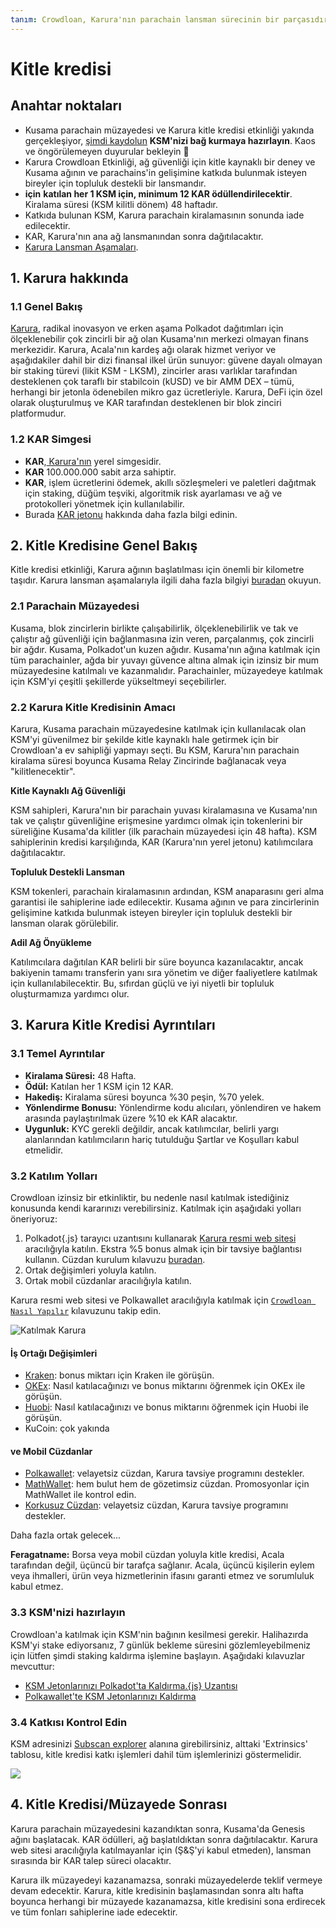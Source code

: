 ```yaml
---
tanım: Crowdloan, Karura'nın parachain lansman sürecinin bir parçasıdır.
---
```


# Kitle kredisi

## Anahtar noktaları

* Kusama parachain müzayedesi ve Karura kitle kredisi etkinliği yakında gerçekleşiyor, [şimdi kaydolun](https://acala.network/karura/join-karura) **KSM'nizi bağ kurmaya hazırlayın**. Kaos ve öngörülemeyen duyurular bekleyin 🚀
* Karura Crowdloan Etkinliği, ağ güvenliği için kitle kaynaklı bir deney ve Kusama ağının ve parachains'in gelişimine katkıda bulunmak isteyen bireyler için topluluk destekli bir lansmandır.
* **için** **katılan her 1 KSM için, minimum 12 KAR ödüllendirilecektir**. Kiralama süresi \(KSM kilitli dönem\) 48 haftadır.
* Katkıda bulunan KSM, Karura parachain kiralamasının sonunda iade edilecektir.
* KAR, Karura'nın ana ağ lansmanından sonra dağıtılacaktır.
* [Karura Lansman Aşamaları](https://www.notion.so/acala/dcabf9ba7c6246c69b913d5972503227?v=4121894373fd43d98ffcac260803928d).

## **1. Karura hakkında**

### 1.1 Genel Bakış

[Karura](https://acala.network/karura), radikal inovasyon ve erken aşama Polkadot dağıtımları için ölçeklenebilir çok zincirli bir ağ olan Kusama'nın merkezi olmayan finans merkezidir. Karura, Acala'nın kardeş ağı olarak hizmet veriyor ve aşağıdakiler dahil bir dizi finansal ilkel ürün sunuyor: güvene dayalı olmayan bir staking türevi \(likit KSM - LKSM\), zincirler arası varlıklar tarafından desteklenen çok taraflı bir stabilcoin \(kUSD\) ve bir AMM DEX – tümü, herhangi bir jetonla ödenebilen mikro gaz ücretleriyle. Karura, DeFi için özel olarak oluşturulmuş ve KAR tarafından desteklenen bir blok zinciri platformudur.

### 1.2 KAR Simgesi

* **KAR**,[ Karura'nın](https://acala.network/kar-crowdloan) yerel simgesidir.
* **KAR** 100.000.000 sabit arza sahiptir.
* **KAR**, işlem ücretlerini ödemek, akıllı sözleşmeleri ve paletleri dağıtmak için staking, düğüm teşviki, algoritmik risk ayarlaması ve ağ ve protokolleri yönetmek için kullanılabilir.
* Burada [KAR jetonu](https://acala.network/karura/token) hakkında daha fazla bilgi edinin.

## **2. Kitle Kredisine Genel Bakış**

Kitle kredisi etkinliği, Karura ağının başlatılması için önemli bir kilometre taşıdır. Karura lansman aşamalarıyla ilgili daha fazla bilgiyi [buradan](https://www.notion.so/acala/dcabf9ba7c6246c69b913d5972503227?v=4121894373fd43d98ffcac260803928d) okuyun.

### **2.1 Parachain Müzayedesi**

Kusama, blok zincirlerin birlikte çalışabilirlik, ölçeklenebilirlik ve tak ve çalıştır ağ güvenliği için bağlanmasına izin veren, parçalanmış, çok zincirli bir ağdır. Kusama, Polkadot'un kuzen ağıdır. Kusama'nın ağına katılmak için tüm parachainler, ağda bir yuvayı güvence altına almak için izinsiz bir mum müzayedesine katılmalı ve kazanmalıdır. Parachainler, müzayedeye katılmak için KSM'yi çeşitli şekillerde yükseltmeyi seçebilirler.

### **2.2 Karura Kitle Kredisinin Amacı**

Karura, Kusama parachain müzayedesine katılmak için kullanılacak olan KSM'yi güvenilmez bir şekilde kitle kaynaklı hale getirmek için bir Crowdloan'a ev sahipliği yapmayı seçti. Bu KSM, Karura'nın parachain kiralama süresi boyunca Kusama Relay Zincirinde bağlanacak veya "kilitlenecektir".

**Kitle Kaynaklı Ağ Güvenliği**
  
KSM sahipleri, Karura'nın bir parachain yuvası kiralamasına ve Kusama'nın tak ve çalıştır güvenliğine erişmesine yardımcı olmak için tokenlerini bir süreliğine Kusama'da kilitler (ilk parachain müzayedesi için 48 hafta). KSM sahiplerinin kredisi karşılığında, KAR \(Karura'nın yerel jetonu\) katılımcılara dağıtılacaktır.

**Topluluk Destekli Lansman**

KSM tokenleri, parachain kiralamasının ardından, KSM anaparasını geri alma garantisi ile sahiplerine iade edilecektir. Kusama ağının ve para zincirlerinin gelişimine katkıda bulunmak isteyen bireyler için topluluk destekli bir lansman olarak görülebilir.

**Adil Ağ Önyükleme**

Katılımcılara dağıtılan KAR belirli bir süre boyunca kazanılacaktır, ancak bakiyenin tamamı transferin yanı sıra yönetim ve diğer faaliyetlere katılmak için kullanılabilecektir. Bu, sıfırdan güçlü ve iyi niyetli bir topluluk oluşturmamıza yardımcı olur.

## **3. Karura Kitle Kredisi Ayrıntıları**

### **3.1 Temel Ayrıntılar**

* **Kiralama Süresi:** 48 Hafta.
* **Ödül:** Katılan her 1 KSM için 12 KAR.
* **Hakediş:** Kiralama süresi boyunca %30 peşin, %70 yelek.
* **Yönlendirme Bonusu:** Yönlendirme kodu alıcıları, yönlendiren ve hakem arasında paylaştırılmak üzere %10 ek KAR alacaktır.
* **Uygunluk:** KYC gerekli değildir, ancak katılımcılar, belirli yargı alanlarından katılımcıların hariç tutulduğu Şartlar ve Koşulları kabul etmelidir.

### 3.2 Katılım Yolları

Crowdloan izinsiz bir etkinliktir, bu nedenle nasıl katılmak istediğiniz konusunda kendi kararınızı verebilirsiniz. Katılmak için aşağıdaki yolları öneriyoruz:

1. Polkadot{.js} tarayıcı uzantısını kullanarak [Karura resmi web sitesi](https://acala.network/karura/join-karura) aracılığıyla katılın. Ekstra %5 bonus almak için bir tavsiye bağlantısı kullanın. Cüzdan kurulum kılavuzu [buradan](https://wiki.acala.network/karura/ksm-address/create-new-ksm-account).
2. Ortak değişimleri yoluyla katılın.
3. Ortak mobil cüzdanlar aracılığıyla katılın.

Karura resmi web sitesi ve Polkawallet aracılığıyla katılmak için [`Crowdloan Nasıl Yapılır`](https://wiki.acala.network/karura/crowdloan/how-to-crowdloan) kılavuzunu takip edin.

![Katılmak Karura](https://lh3.googleusercontent.com/KQ_ds6czQc2GMuvsHHKUiRJymgThlJPLOeN262kUyo_YY9XQYCJMTSsPZ_6PiEpR1gN7ATEuFKXCkdf70u3UJT0tge8OTl4tzALRny7sKdf70u3UJT0tge8OTl4tzALRy2K)

#### İş Ortağı Değişimleri

* [Kraken](https://www.kraken.com/learn/parachain-auctions): bonus miktarı için Kraken ile görüşün.
* [OKEx](https://www.okex.com/): Nasıl katılacağınızı ve bonus miktarını öğrenmek için OKEx ile görüşün.
* [Huobi](https://www.huobi.com/): Nasıl katılacağınızı ve bonus miktarını öğrenmek için Huobi ile görüşün.
* KuCoin: çok yakında

#### ve Mobil Cüzdanlar

* [Polkawallet](https://polkawallet.io/): velayetsiz cüzdan, Karura tavsiye programını destekler.
* [MathWallet](https://mathwallet.org/en-us/): hem bulut hem de gözetimsiz cüzdan. Promosyonlar için MathWallet ile kontrol edin.
* [Korkusuz Cüzdan](https://fearlesswallet.io/): velayetsiz cüzdan, Karura tavsiye programını destekler.

Daha fazla ortak gelecek...

**Feragatname:** Borsa veya mobil cüzdan yoluyla kitle kredisi, Acala tarafından değil, üçüncü bir tarafça sağlanır. Acala, üçüncü kişilerin eylem veya ihmalleri, ürün veya hizmetlerinin ifasını garanti etmez ve sorumluluk kabul etmez.

### 3.3 KSM'nizi hazırlayın

Crowdloan'a katılmak için KSM'nin bağının kesilmesi gerekir. Halihazırda KSM'yi stake ediyorsanız, 7 günlük bekleme süresini gözlemleyebilmeniz için lütfen şimdi staking kaldırma işlemine başlayın. Aşağıdaki kılavuzlar mevcuttur:

* [KSM Jetonlarınızı Polkadot'ta Kaldırma.{js} Uzantısı](https://wiki.acala.network/karura/ksm-address/unstaking-your-ksm-tokens-on-polkadot.-js-extension)
* [Polkawallet'te KSM Jetonlarınızı Kaldırma](https://wiki.acala.network/karura/ksm-address/unstake-polkawallet)

### 3.4 Katkısı Kontrol Edin

KSM adresinizi [Subscan explorer](https://kusama.subscan.io/) alanına girebilirsiniz, alttaki 'Extrinsics' tablosu, kitle kredisi katkı işlemleri dahil tüm işlemlerinizi göstermelidir.

![](../../../.gitbook/assets/screen-shot-2021-06-09-at-10.28.34-am.png)

## **4. Kitle Kredisi/Müzayede Sonrası**

Karura parachain müzayedesini kazandıktan sonra, Kusama'da Genesis ağını başlatacak. KAR ödülleri, ağ başlatıldıktan sonra dağıtılacaktır. Karura web sitesi aracılığıyla katılmayanlar için \(Ş&Ş'yi kabul etmeden\), lansman sırasında bir KAR talep süreci olacaktır.

Karura ilk müzayedeyi kazanamazsa, sonraki müzayedelerde teklif vermeye devam edecektir. Karura, kitle kredisinin başlamasından sonra altı hafta boyunca herhangi bir müzayede kazanamazsa, kitle kredisini sona erdirecek ve tüm fonları sahiplerine iade edecektir.
